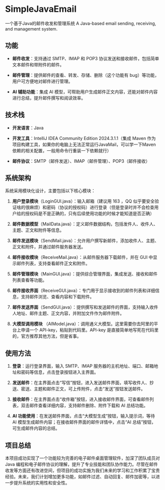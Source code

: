 # SimpleJavaEmail
一个基于Java的邮件收发和管理系统 A Java-based email sending, receiving, and management system.

## 功能

- **邮件收发**：支持通过 SMTP、IMAP 和 POP3 协议发送和接收邮件，包括简单文本邮件和带附件的邮件。
    
- **邮件管理**：提供邮件的查看、转发、存储、删除（这个功能有 bug）等功能，用户可方便地对邮件进行管理。
    
- **AI 辅助功能**：集成 AI 模型，可帮助用户生成邮件正文内容，还能对邮件内容进行总结，提升邮件撰写和阅读效率。

## 技术栈

- **开发语言**：Java
    
- **开发工具**：IntelliJ IDEA Community Edition 2024.3.1.1（集成 Maven 作为项目构建工具，如果你的电脑上无法正常运行JavaMail，可以学一下Maven依赖的相关配置，一般用命令行重装一下依赖就行）
    
- **邮件协议**：SMTP（邮件发送）、IMAP（邮件管理）、POP3（邮件接收）

## 系统架构

系统采用模块化设计，主要包括以下核心模块：

1. **用户登录模块**（LoginGUI.java）：输入邮箱（建议用 163 ，QQ 似乎要安全验证啥的很麻烦）和密码（协议的授权码）进行登录（但是登录时并不会检查用户给的授权码是不是正确的，只有后续使用功能的时候才能知道是否正确）
    
2. **邮件数据模型**（MailData.java）：定义邮件数据结构，包括发件人、收件人、主题、正文和附件等信息。
    
3. **邮件发送模块**（SendMail.java）：允许用户撰写新邮件，添加收件人、主题、正文和附件，并通过邮件服务器发送。
    
4. **邮件接收模块**（ReceiveMail.java）：从邮件服务器下载邮件，并在 GUI 中显示邮件列表，支持查看邮件正文和附件。
    
5. **邮件管理模块**（MainGUI.java）：提供综合管理界面，集成发送、接收和邮件列表查看等功能。
    
6. **邮件接收界面**（ReceiveGUI.java）：专门用于显示接收到的邮件列表和详细信息，支持邮件浏览、查看内容和下载附件。
    
7. **邮件发送界面**（SendGUI.java）：提供撰写和发送邮件的界面，支持输入收件人地址、邮件主题、正文内容，并附加文件作为邮件附件。
	
8. **大模型调用模块** （AIModel.java）：调用通义大模型。这里需要你去阿里的平台上申请一个 API-key，粘贴到代码里。API-key 是直接简单地写死在代码里的，官方推荐其他方法，但是省事。

## 使用方法

1. **登录**：运行登录界面，输入 SMTP、IMAP 服务器的主机地址、端口、邮箱地址和密码等信息，点击登录按钮进入主界面。
    
2. **发送邮件**：在主界面点击“写信”按钮，进入发送邮件界面，填写收件人、抄送、密送、主题和邮件正文，可上传附件，点击“发送”按钮发送邮件。
    
3. **接收邮件**：在主界面点击“收件箱”按钮，进入接收邮件界面，可查看邮件列表，双击邮件查看详细内容，支持邮件删除、附件下载和 AI 总结功能。
    
4. **AI 功能使用**：在发送邮件界面，点击“大模型生成”按钮，输入提示词，等待 AI 模型生成邮件内容；在接收邮件界面的邮件详情中，点击“AI 总结”按钮，可生成邮件内容的总结。

## 项目总结

本项目成功实现了一个功能较为完善的电子邮件桌面管理软件，加深了团队成员对 Java 编程和电子邮件协议的理解，提升了专业技能和团队协作能力。尽管在邮件收发等方面还有改进空间，但项目的成功实施为我们未来的学习和工作积累了宝贵经验。未来，我们计划增加更多功能，如邮件过滤、自动回复、邮件加密等，以进一步提升系统的实用性和安全性。
